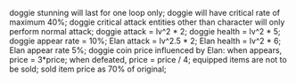 doggie stunning will last for one loop only;
doggie will have critical rate of maximum 40%;
doggie critical attack entities other than character will only perform normal attack;
doggie attack = lv^2 * 2;
doggie health = lv^2 * 5;
doggie appear rate = 10%;
Elan attack = lv^2.5 * 2;
Elan health = lv^2 * 6;
Elan appear rate 5%;
doggie coin price influenced by Elan: when appears, price = 3*price; when defeated, price = price / 4;
equipped items are not to be sold;
sold item price as 70% of original;